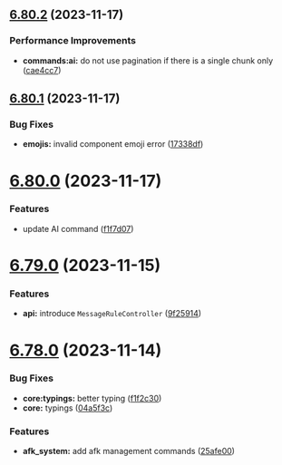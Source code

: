 ## [6.80.2](https://github.com/onesoft-sudo/sudobot/compare/v6.80.1...v6.80.2) (2023-11-17)


### Performance Improvements

* **commands:ai:** do not use pagination if there is a single chunk only ([cae4cc7](https://github.com/onesoft-sudo/sudobot/commit/cae4cc7fce20c1e2a51330a1c55ff0e8bfd6ef68))



## [6.80.1](https://github.com/onesoft-sudo/sudobot/compare/v6.80.0...v6.80.1) (2023-11-17)


### Bug Fixes

* **emojis:** invalid component emoji error ([17338df](https://github.com/onesoft-sudo/sudobot/commit/17338df53089610e3f4b06b2d35b06ba28e12071))



# [6.80.0](https://github.com/onesoft-sudo/sudobot/compare/v6.79.0...v6.80.0) (2023-11-17)


### Features

* update AI command ([f1f7d07](https://github.com/onesoft-sudo/sudobot/commit/f1f7d07f2193ab7e866122ca79fb2af788c625f5))



# [6.79.0](https://github.com/onesoft-sudo/sudobot/compare/v6.78.0...v6.79.0) (2023-11-15)


### Features

* **api:** introduce `MessageRuleController` ([9f25914](https://github.com/onesoft-sudo/sudobot/commit/9f2591413fc541fd8321ef8e185b7db09c6588ab))



# [6.78.0](https://github.com/onesoft-sudo/sudobot/compare/v6.77.1...v6.78.0) (2023-11-14)


### Bug Fixes

* **core:typings:** better typing ([f1f2c30](https://github.com/onesoft-sudo/sudobot/commit/f1f2c30409388236efffa4926829dc24c96c0f87))
* **core:** typings ([04a5f3c](https://github.com/onesoft-sudo/sudobot/commit/04a5f3c0c8a738388a8fe40a9ddb03fd2ffc0a5b))


### Features

* **afk_system:** add afk management commands ([25afe00](https://github.com/onesoft-sudo/sudobot/commit/25afe002d9d2976fc22e46b7b746f8d3b346fb22))



